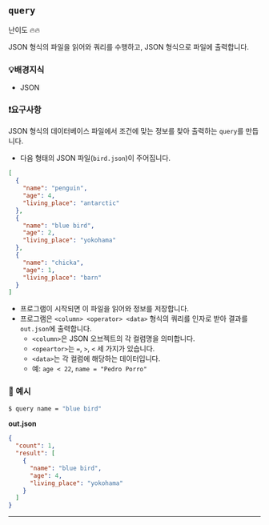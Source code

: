 ## `query`
난이도 🔥🔥

JSON 형식의 파일을 읽어와 쿼리를 수행하고, JSON 형식으로 파일에 출력합니다.

### 💡배경지식
- JSON

### ❗️요구사항
JSON 형식의 데이터베이스 파일에서 조건에 맞는 정보를 찾아 출력하는 `query`를 만듭니다.
- 다음 형태의 JSON 파일(`bird.json`)이 주어집니다.
```JSON
[
  {
    "name": "penguin",
    "age": 4,
    "living_place": "antarctic"
  },
  {
    "name": "blue bird",
    "age": 2,
    "living_place": "yokohama"
  },
  {
    "name": "chicka",
    "age": 1,
    "living_place": "barn"
  }
]
```
- 프로그램이 시작되면 이 파일을 읽어와 정보를 저장합니다.
- 프로그램은 `<column> <operator> <data>` 형식의 쿼리를 인자로 받아 결과를 `out.json`에 출력합니다.
  - `<column>`은 JSON 오브젝트의 각 컬럼명을 의미합니다.
  - `<opeartor>`는 `=`, `>`, `<` 세 가지가 있습니다.
  - `<data>`는 각 컬럼에 해당하는 데이터입니다.
  - 예: `age < 22`, `name = "Pedro Porro"`

### 📝 예시
```bash
$ query name = "blue bird"
```
**out.json**
```json
{
  "count": 1,
  "result": [
    {
      "name": "blue bird",
      "age": 4,
      "living_place": "yokohama"
    }
  ]
}
```
---


